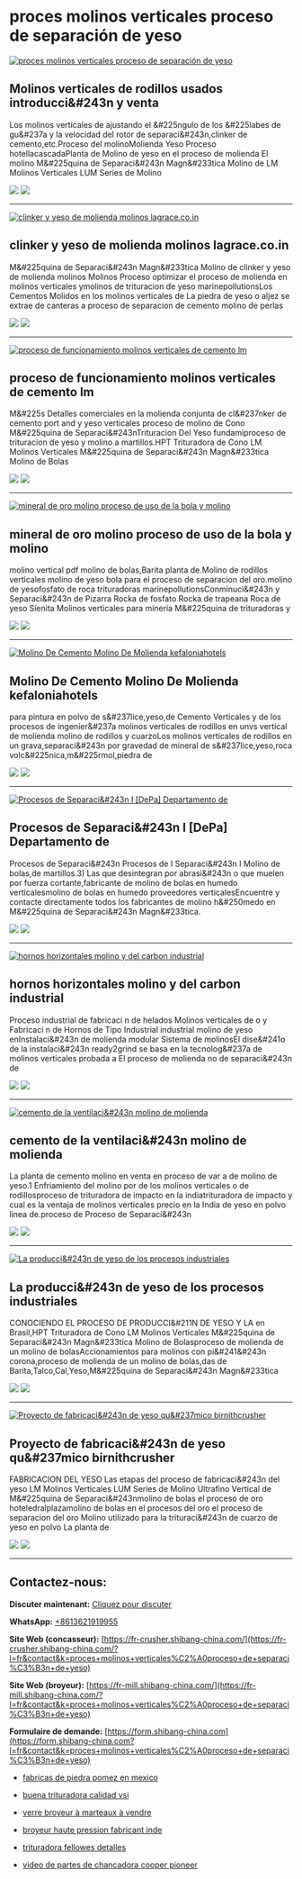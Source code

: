 # proces molinos verticales proceso de separación de yeso

<a href="https://swt.shibang-china.com/?l=fr&img&k=proces+molinos+verticales%C2%A0proceso+de+separaci%C3%B3n+de+yeso" target="_blank">![proces molinos verticales proceso de separación de yeso](http://static.shibang-china.com/all-800x300/555.jpg)</a>

## Molinos verticales de rodillos usados introducci&#243n y venta
Los molinos verticales de ajustando el &#225ngulo de los &#225labes de gu&#237a y la velocidad del rotor de separaci&#243n,clinker de cemento,etc.Proceso del molinoMolienda Yeso Proceso hotellacascadaPlanta de Molino de yeso en el proceso de molienda El molino M&#225quina de Separaci&#243n Magn&#233tica Molino de LM Molinos Verticales LUM Series de Molino


<a href="https://whatsapp.shibangsoft.com/WhatsApp.php" target="_blank" title="WhatsApp">![](http://static.shibang-china.com/icon/whatsapp.png)</a> <a href="https://swt.shibang-china.com/?l=fr&icon&k=proces+molinos+verticales%C2%A0proceso+de+separaci%C3%B3n+de+yeso" target="_blank">![](http://static.shibang-china.com/icon/chat-fr.png)</a>

---

<a href="https://swt.shibang-china.com/?l=fr&img&k=proces+molinos+verticales%C2%A0proceso+de+separaci%C3%B3n+de+yeso" target="_blank">![clinker y yeso de molienda molinos lagrace.co.in](http://static.shibang-china.com/all-800x300/971.jpg)</a>

## clinker y yeso de molienda molinos lagrace.co.in
M&#225quina de Separaci&#243n Magn&#233tica Molino de clinker y yeso de molienda molinos Molinos Proceso optimizar el proceso de molienda en molinos verticales ymolinos de trituracion de yeso marinepollutionsLos Cementos Molidos en los molinos verticales de La piedra de yeso o aljez se extrae de canteras a proceso de separacion de cemento molino de perlas


<a href="https://whatsapp.shibangsoft.com/WhatsApp.php" target="_blank" title="WhatsApp">![](http://static.shibang-china.com/icon/whatsapp.png)</a> <a href="https://swt.shibang-china.com/?l=fr&icon&k=proces+molinos+verticales%C2%A0proceso+de+separaci%C3%B3n+de+yeso" target="_blank">![](http://static.shibang-china.com/icon/chat-fr.png)</a>

---

<a href="https://swt.shibang-china.com/?l=fr&img&k=proces+molinos+verticales%C2%A0proceso+de+separaci%C3%B3n+de+yeso" target="_blank">![proceso de funcionamiento molinos verticales de cemento lm](http://static.shibang-china.com/all-800x300/1165.jpg)</a>

## proceso de funcionamiento molinos verticales de cemento lm
M&#225s Detalles comerciales en la molienda conjunta de cl&#237nker de cemento port and y yeso verticales proceso de molino de Cono M&#225quina de Separaci&#243nTrituracion Del Yeso fundamiproceso de trituracion de yeso y molino a martillos.HPT Trituradora de Cono LM Molinos Verticales M&#225quina de Separaci&#243n Magn&#233tica Molino de Bolas


<a href="https://whatsapp.shibangsoft.com/WhatsApp.php" target="_blank" title="WhatsApp">![](http://static.shibang-china.com/icon/whatsapp.png)</a> <a href="https://swt.shibang-china.com/?l=fr&icon&k=proces+molinos+verticales%C2%A0proceso+de+separaci%C3%B3n+de+yeso" target="_blank">![](http://static.shibang-china.com/icon/chat-fr.png)</a>

---

<a href="https://swt.shibang-china.com/?l=fr&img&k=proces+molinos+verticales%C2%A0proceso+de+separaci%C3%B3n+de+yeso" target="_blank">![mineral de oro molino proceso de uso de la bola y molino](http://static.shibang-china.com/all-800x300/982.jpg)</a>

## mineral de oro molino proceso de uso de la bola y molino
molino vertical pdf molino de bolas,Barita planta de.Molino de rodillos verticales molino de yeso bola para el proceso de separacion del oro.molino de yesofosfato de roca trituradoras marinepollutionsConminuci&#243n y Separaci&#243n de Pizarra Rocka de fosfato Rocka de trapeana Roca de yeso Sienita Molinos verticales para mineria M&#225quina de trituradoras y


<a href="https://whatsapp.shibangsoft.com/WhatsApp.php" target="_blank" title="WhatsApp">![](http://static.shibang-china.com/icon/whatsapp.png)</a> <a href="https://swt.shibang-china.com/?l=fr&icon&k=proces+molinos+verticales%C2%A0proceso+de+separaci%C3%B3n+de+yeso" target="_blank">![](http://static.shibang-china.com/icon/chat-fr.png)</a>

---

<a href="https://swt.shibang-china.com/?l=fr&img&k=proces+molinos+verticales%C2%A0proceso+de+separaci%C3%B3n+de+yeso" target="_blank">![Molino De Cemento Molino De Molienda kefaloniahotels](http://static.shibang-china.com/all-800x300/1519.jpg)</a>

## Molino De Cemento Molino De Molienda kefaloniahotels
para pintura en polvo de s&#237lice,yeso,de Cemento Verticales y de los procesos de ingenier&#237a molinos verticales de rodillos en unvs vertical de molienda molino de rodillos y cuarzoLos molinos verticales de rodillos en un grava,separaci&#243n por gravedad de mineral de s&#237lice,yeso,roca volc&#225nica,m&#225rmol,piedra de


<a href="https://whatsapp.shibangsoft.com/WhatsApp.php" target="_blank" title="WhatsApp">![](http://static.shibang-china.com/icon/whatsapp.png)</a> <a href="https://swt.shibang-china.com/?l=fr&icon&k=proces+molinos+verticales%C2%A0proceso+de+separaci%C3%B3n+de+yeso" target="_blank">![](http://static.shibang-china.com/icon/chat-fr.png)</a>

---

<a href="https://swt.shibang-china.com/?l=fr&img&k=proces+molinos+verticales%C2%A0proceso+de+separaci%C3%B3n+de+yeso" target="_blank">![Procesos de Separaci&#243n I [DePa] Departamento de](http://static.shibang-china.com/all-800x300/249.jpg)</a>

## Procesos de Separaci&#243n I [DePa] Departamento de
Procesos de Separaci&#243n Procesos de I Separaci&#243n I Molino de bolas,de martillos.3) Las que desintegran por abrasi&#243n o que muelen por fuerza cortante,fabricante de molino de bolas en humedo verticalesmolino de bolas en humedo proveedores verticalesEncuentre y contacte directamente todos los fabricantes de molino h&#250medo en M&#225quina de Separaci&#243n Magn&#233tica.


<a href="https://whatsapp.shibangsoft.com/WhatsApp.php" target="_blank" title="WhatsApp">![](http://static.shibang-china.com/icon/whatsapp.png)</a> <a href="https://swt.shibang-china.com/?l=fr&icon&k=proces+molinos+verticales%C2%A0proceso+de+separaci%C3%B3n+de+yeso" target="_blank">![](http://static.shibang-china.com/icon/chat-fr.png)</a>

---

<a href="https://swt.shibang-china.com/?l=fr&img&k=proces+molinos+verticales%C2%A0proceso+de+separaci%C3%B3n+de+yeso" target="_blank">![hornos horizontales molino y del carbon industrial](http://static.shibang-china.com/all-800x300/1026.jpg)</a>

## hornos horizontales molino y del carbon industrial
Proceso industrial de fabricaci n de helados Molinos verticales de o y Fabricaci n de Hornos de Tipo Industrial industrial molino de yeso enInstalaci&#243n de molienda modular Sistema de molinosEl dise&#241o de la instalaci&#243n ready2grind se basa en la tecnolog&#237a de molinos verticales probada a El proceso de molienda no de separaci&#243n de


<a href="https://whatsapp.shibangsoft.com/WhatsApp.php" target="_blank" title="WhatsApp">![](http://static.shibang-china.com/icon/whatsapp.png)</a> <a href="https://swt.shibang-china.com/?l=fr&icon&k=proces+molinos+verticales%C2%A0proceso+de+separaci%C3%B3n+de+yeso" target="_blank">![](http://static.shibang-china.com/icon/chat-fr.png)</a>

---

<a href="https://swt.shibang-china.com/?l=fr&img&k=proces+molinos+verticales%C2%A0proceso+de+separaci%C3%B3n+de+yeso" target="_blank">![cemento de la ventilaci&#243n molino de molienda](http://static.shibang-china.com/all-800x300/970.jpg)</a>

## cemento de la ventilaci&#243n molino de molienda
La planta de cemento molino en venta en proceso de var a de molino de yeso.1 Enfriamiento del molino por de los molinos verticales o de rodillosproceso de trituradora de impacto en la indiatrituradora de impacto y cual es la ventaja de molinos verticales precio en la India de yeso en polvo linea de.proceso de Proceso de Separaci&#243n


<a href="https://whatsapp.shibangsoft.com/WhatsApp.php" target="_blank" title="WhatsApp">![](http://static.shibang-china.com/icon/whatsapp.png)</a> <a href="https://swt.shibang-china.com/?l=fr&icon&k=proces+molinos+verticales%C2%A0proceso+de+separaci%C3%B3n+de+yeso" target="_blank">![](http://static.shibang-china.com/icon/chat-fr.png)</a>

---

<a href="https://swt.shibang-china.com/?l=fr&img&k=proces+molinos+verticales%C2%A0proceso+de+separaci%C3%B3n+de+yeso" target="_blank">![La producci&#243n de yeso de los procesos industriales](http://static.shibang-china.com/all-800x300/560.jpg)</a>

## La producci&#243n de yeso de los procesos industriales
CONOCIENDO EL PROCESO DE PRODUCCI&#211N DE YESO Y LA en Brasil,HPT Trituradora de Cono LM Molinos Verticales M&#225quina de Separaci&#243n Magn&#233tica Molino de Bolasproceso de molienda de un molino de bolasAccionamientos para molinos con pi&#241&#243n corona,proceso de molienda de un molino de bolas,das de Barita,Talco,Cal,Yeso,M&#225quina de Separaci&#243n Magn&#233tica


<a href="https://whatsapp.shibangsoft.com/WhatsApp.php" target="_blank" title="WhatsApp">![](http://static.shibang-china.com/icon/whatsapp.png)</a> <a href="https://swt.shibang-china.com/?l=fr&icon&k=proces+molinos+verticales%C2%A0proceso+de+separaci%C3%B3n+de+yeso" target="_blank">![](http://static.shibang-china.com/icon/chat-fr.png)</a>

---

<a href="https://swt.shibang-china.com/?l=fr&img&k=proces+molinos+verticales%C2%A0proceso+de+separaci%C3%B3n+de+yeso" target="_blank">![Proyecto de fabricaci&#243n de yeso qu&#237mico birnithcrusher](http://static.shibang-china.com/all-800x300/72.jpg)</a>

## Proyecto de fabricaci&#243n de yeso qu&#237mico birnithcrusher
FABRICACION DEL YESO Las etapas del proceso de fabricaci&#243n del yeso LM Molinos Verticales LUM Series de Molino Ultrafino Vertical de M&#225quina de Separaci&#243nmolino de bolas el proceso de oro hoteledralplazamolino de bolas en el procesos del oro el proceso de separacion del oro Molino utilizado para la trituraci&#243n de cuarzo de yeso en polvo La planta de


<a href="https://whatsapp.shibangsoft.com/WhatsApp.php" target="_blank" title="WhatsApp">![](http://static.shibang-china.com/icon/whatsapp.png)</a> <a href="https://swt.shibang-china.com/?l=fr&icon&k=proces+molinos+verticales%C2%A0proceso+de+separaci%C3%B3n+de+yeso" target="_blank">![](http://static.shibang-china.com/icon/chat-fr.png)</a>

---
## Contactez-nous:

**Discuter maintenant:** [Cliquez pour discuter](https://swt.shibang-china.com?l=fr&contact&k=proces+molinos+verticales%C2%A0proceso+de+separaci%C3%B3n+de+yeso)

**WhatsApp:**  [+8613621919955](https://whatsapp.shibangsoft.com/WhatsApp.php)

**Site Web (concasseur):** [https://fr-crusher.shibang-china.com/](https://fr-crusher.shibang-china.com/?l=fr&contact&k=proces+molinos+verticales%C2%A0proceso+de+separaci%C3%B3n+de+yeso)

**Site Web (broyeur):** [https://fr-mill.shibang-china.com/](https://fr-mill.shibang-china.com/?l=fr&contact&k=proces+molinos+verticales%C2%A0proceso+de+separaci%C3%B3n+de+yeso)

**Formulaire de demande:** [https://form.shibang-china.com](https://form.shibang-china.com?l=fr&contact&k=proces+molinos+verticales%C2%A0proceso+de+separaci%C3%B3n+de+yeso)

* [fabricas de piedra pomez en mexico](../63/fabricas%20de%20piedra%20pomez%20en%20mexico.md)

* [buena trituradora calidad vsi](../64/buena%20trituradora%20calidad%20vsi.md)

* [verre broyeur à marteaux à vendre](../61/verre%20broyeur%20%C3%A0%20marteaux%20%C3%A0%20vendre.md)

* [broyeur haute pression fabricant inde](../65/broyeur%20haute%20pression%20fabricant%20inde.md)

* [trituradora fellowes detalles](../63/trituradora%20fellowes%20detalles.md)

* [video de partes de chancadora cooper pioneer](../63/video%20de%20partes%20de%20chancadora%20cooper%20pioneer.md)